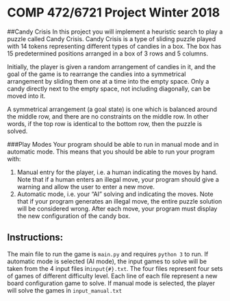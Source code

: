 # COMP 472/6721 Project Winter 2018

##Candy Crisis 
In this project you will implement a heuristic search to play a puzzle called Candy Crisis. Candy Crisis is a type of
sliding puzzle played with 14 tokens representing different types of candies in a box. The box has 15 predetermined
positions arranged in a box of 3 rows and 5 columns.

Initially, the player is given a random arrangement of candies in it, and the goal of the game is to rearrange the candies
into a symmetrical arrangement by sliding them one at a time into the empty space. Only a candy directly next to the
empty space, not including diagonally, can be moved into it.

A symmetrical arrangement (a goal state) is one which is balanced around the middle row, and there are no constraints
on the middle row. In other words, if the top row is identical to the bottom row, then the puzzle is solved.

###Play Modes
Your program should be able to run in manual mode and in automatic mode. This means that you should be able to run
your program with:
1. Manual entry for the player, i.e. a human indicating the moves by hand.
Note that if a human enters an illegal move, your program should give a warning and allow the user to enter a new move.
2. Automatic mode, i.e. your “AI” solving and indicating the moves.
Note that if your program generates an illegal move, the entire puzzle solution will be considered wrong.
After each move, your program must display the new configuration of the candy box.

## Instructions:
The main file to run the game is `main.py` and requires `python 3` to run.
If automatic mode is selected (AI mode), the input games to solve will be taken from the 4 input files in`input{#}.txt`. 
The four files represent four sets of games of different difficulty level. Each line of each file represent a new board 
configuration game to solve. 
If manual mode is selected, the player will solve the games in `input_manual.txt`